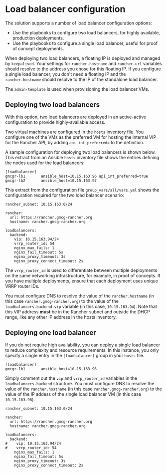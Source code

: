 # Load balancer configuration

The solution supports a number of load balancer configuration options:

- Use the playbooks to configure two load balancers, for highly available, production deployments.
- Use the playbooks to configure a single load balancer, useful for proof of concept deployments.

When deploying two load balancers, a floating IP is deployed and managed by `keepalived`. Your settings
for `rancher.hostname` and  `rancher.url` variables should resolve to the address you chose for this floating IP.
If you configure a single load balancer, you don't need a floating IP and the `rancher.hostname` should resolve
to the IP of the standalone load balancer.

The `admin-template` is used when provisioning the load balancer VMs.

## Deploying two load balancers

With this option, two load balancers are deployed in an active-active configuration to provide highly-available access.
<!-- TODO Load balancer affinity rules ??? -->

Two virtual machines are configured in the `hosts` inventory file. You configure one of the VMs as the preferred VM
for hosting the internal VIP for the Rancher API, by adding `api_int_preferred=` to the definition.


A sample configuration for deploying two load balancers is shown below. This extract from an Ansible `hosts`
inventory file shows the entries defining the nodes used for the load balancers:

```
[loadbalancer]
gmcgr-lb1       ansible_host=10.15.163.96 api_int_preferred=true
gmcgr-lb2       ansible_host=10.15.163.97
```



This extract from the configuration file `group_vars/all/vars.yml` shows the configuration required for
the two load balancer scenario:

```
rancher_subnet: 10.15.163.0/24

rancher:
  url: https://rancher.gmcg-rancher.org
  hostname: rancher.gmcg-rancher.org

loadbalancers:
  backend:
    vip: 10.15.163.94/24
    vrrp_router_id: 54
    nginx_max_fails: 1
    nginx_fail_timeout: 5s
    nginx_proxy_timeout: 3s
    nginx_proxy_connect_timeout: 2s
```



The `vrrp_router_id` is used to differentiate between multiple deployments
on the same networking infrastructure, for example, in proof of concepts. If you have multiple deployments, ensure that
each deployment uses unique VRRP router IDs.

You must configure DNS to resolve the value of the `rancher.hostname` (in this case `rancher.gmcg-rancher.org`)
to the value of the `loadbalancers.backend.vip` variable (in this case, `10.15.163.94`). Note that this VIP
address **must** be in the Rancher subnet and outside the DHCP range, like any other IP address in the hosts inventory.


## Deploying one load balancer

If you do not require high availability, you can deploy a single load balancer to reduce complexity and resource
requirements. In this instance, you only specify a single entry in the `[loadbalancer]` group in your `hosts` file.

```
[loadbalancer]
gmcgr-lb1       ansible_host=10.15.163.96
```

Simply comment out the `vip` and `vrrp_router_id` variables in
the `loadbalancers.backend` structure. You must configure DNS to resolve the value of the `rancher.hostname`
(in this case `rancher.gmcg-rancher.org`) to the value of the IP addess of the single load balancer VM (in this case
`10.15.163.96`).

```
rancher_subnet: 10.15.163.0/24

rancher:
  url: https://rancher.gmcg-rancher.org
  hostname: rancher.gmcg-rancher.org

loadbalancers:
  backend:
#    vip: 10.15.163.94/24
#    vrrp_router_id: 54
    nginx_max_fails: 1
    nginx_fail_timeout: 5s
    nginx_proxy_timeout: 3s
    nginx_proxy_connect_timeout: 2s
```




